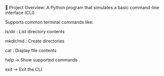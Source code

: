 
🔧 Project Overview:
A Python program that simulates a basic command-line interface (CLI).

Supports common terminal commands like:

ls/dir : List directory contents

mkdir/md : Create directories

cat : Display file contents

help → Show supported commands

exit → Exit the CLI
